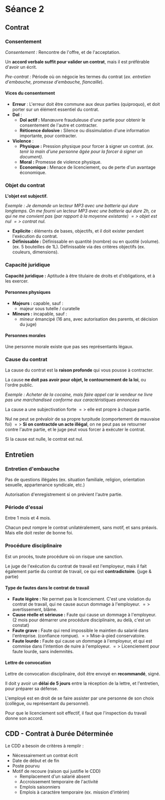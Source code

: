 # Séance 2

## Contrat

### Consentement

_Consentement :_ Rencontre de l'offre, et de l'acceptation.

Un **accord verbale suffit pour valider un contrat**, mais il est préférable d'avoir un écrit.

_Pre-contrat :_ Période où on négocie les termes du contrat (_ex. entretien d'embauche, promesse d'embauche, fiancaille_).


#### Vices du consentement

- **Erreur** : L'erreur doit être commune aux deux parties (quiproquo), et doit porter sur un élément essentiel du contrat.
- **Dol** : 
    - **Dol actif :** Manœuvre frauduleuse d'une partie pour obtenir le consentement de l'autre et contracter.
    - **Réticence dolosive :** Silence ou dissimulation d'une information importante, pour contracter.
- **Violence** : 
    - **Physique :** Pression physique pour forcer à signer un contrat. _(ex. tenir la main d'une personne âgée pour la forcer à signer un document)._
    - **Moral :** Promesse de violence physique.
    - **Economique :** Menace de licenciement, ou de perte d'un avantage économique.

### Objet du contrat

**L'objet est subjectif.**

_Exemple : Je demande un lecteur MP3 avec une batterie qui dure longtemps. On me fourni un lecteur MP3 avec une batterie qui dure 2h, ce qui ne me convient pas (par rapport à la moyenne existante) $=>$ objet est nul $=>$ contrat nul._

- **Explicite :** éléments de bases, objectifs, et il doit exister pendant l'exécution du contrat.
- **Définissable :** Définissable en quantité (nombre) ou en quotité (volume). (ex. 5 bouteilles de 1L). Définissable via des critères objectifs (ex. couleurs, dimensions).

### Capacité juridique

**Capacité juridique :** Aptitude à être titulaire de droits et d'obligations, et à les exercer.

#### Personnes physiques

- **Majeurs :** capable, sauf :
    - majeur sous tutelle / curatelle
- **Mineurs :** incapable, sauf :
    - mineur émancipé (16 ans, avec autorisation des parents, et décision du juge)

#### Personnes morales

Une personne morale existe que pas ses représentants légaux.

### Cause du contrat

La cause du contrat est la **raison profonde** qui vous pousse à contracter. 

La cause **ne doit pas avoir pour objet, le contournement de la loi**, ou l'ordre public.

_Exemple : Acheter de la cocaine, mais faire appel car le vendeur ne livre pas une marchandiseé conforme aux caractéristiques annoncées_

La cause a une subjectivation forte $=>$ elle est propre à chaque partie.

Nul ne peut se prévaloir de sa propre turpitude (comportement de mauvaise foi) $=>$ **Si on contractde un acte illégal**, on ne peut pas se retourner contre l'autre partie, et le juge peut vous forcer à exécuter le contrat.

Si la cause est nulle, le contrat est nul.

## Entretien

### Entretien d'embauche

Pas de questions illégales (ex. situation familiale, religion, orientation sexuelle, appartenance syndicale, etc.)

Autorisation d'enregistrement si on prévient l'autre partie.

### Période d'essai

Entre $1$ mois et $4$ mois.

Chacun peut rompre le contrat unilatéralement, sans motif, et sans préavis. Mais elle doit rester de bonne foi.

### Procédure disciplinaire

Est un procès, toute procédure où on risque une sanction.

Le juge de l'exécution du contrat de travail est l'employeur, mais il fait également partie du contrat de travail, ce qui est **contradictoire**. (juge & partie)

#### Type de fautes dans le contrat de travail

- **Faute légère :** Ne permet pas le licenciement. C'est une violation du contrat de travail, qui ne cause aucun dommage à l'employeur. $=>$ avertissement, blâme.
- **Cause réelle et sérieuse :** Faute qui cause un dommage à l'employeur. (2 mois pour démarrer une procédure disciplinaire, au delà, c'est un constat)
- **Faute grave :** Faute qui rend impossible le maintien du salarié dans l'entreprise. (confiance rompue). $=>$ Mise-à-pied conservatoire.
- **Faute lourde :** Faute qui cause un dommage à l'employeur, et qui est commise dans l'intention de nuire à l'employeur. $=>$ Licenciement pour faute lourde, sans indemnités.

#### Lettre de convocation

Lettre de convocation disciplinaire, doit être envoyé en **recommandé**, signé.

Il doit y avoir un **délai de 5 jours** entre la réception de la lettre, et l'entretien, pour préparer sa défense.

L'employé est en droit de se faire assister par une personne de son choix (collègue, ou représentant du personnel).

Pour que le licenciement soit effectif, il faut que l'inspection du travail donne son accord.

## CDD - Contrat à Durée Déterminée

Le CDD a besoin de critères à remplir : 

- Nécessairement un contrat écrit
- Date de début et de fin
- Poste pourvu
- Motif de recoure (raison qui justifie le CDD)
    - Remplacement d'un salarié absent
    - Accroissement temporaire de l'activité
    - Emplois saisonniers
    - Emplois à caractère temporaire (ex. mission d'intérim)